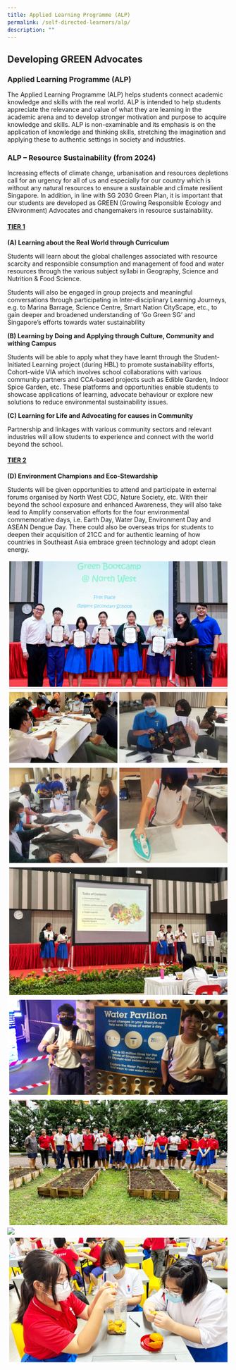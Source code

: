 ```yaml
---
title: Applied Learning Programme (ALP)
permalink: /self-directed-learners/alp/
description: ""
---
```

## **Developing GREEN Advocates**

### **Applied Learning Programme (ALP)**

The Applied Learning Programme (ALP) helps students connect academic knowledge and skills with the real world. ALP is intended to help students appreciate the relevance and value of what they are learning in the academic arena and to develop stronger motivation and purpose to acquire knowledge and skills. ALP is non-examinable and its emphasis is on the application of knowledge and thinking skills, stretching the imagination and applying these to authentic settings in society and industries.


### **ALP – Resource Sustainability (from 2024)**
Increasing effects of climate change, urbanisation and resources depletions call for an urgency for all of us and especially for our country which is without any natural resources to ensure a sustainable and climate resilient Singapore. In addition, in line with SG 2030 Green Plan, it is important that our students are developed as GREEN (Growing Responsible Ecology and ENvironment) Advocates and changemakers in resource sustainability.

#### **<u>TIER 1</u>**

**(A)	Learning about the Real World through Curriculum**

Students will learn about the global challenges associated with resource scarcity and responsible consumption and management of food and water resources through the various subject syllabi in Geography, Science and Nutrition &amp; Food Science. 

Students will also be engaged in group projects and meaningful conversations through participating in Inter-disciplinary Learning Journeys, e.g. to Marina Barrage, Science Centre, Smart Nation CityScape, etc., to gain deeper and broadened understanding of ‘Go Green SG’ and Singapore’s efforts towards water sustainability


**(B)	Learning by Doing and Applying through Culture, Community and withing Campus**

Students will be able to apply what they have learnt through the Student-Initiated Learning project (during HBL) to promote sustainability efforts, Cohort-wide VIA which involves school collaborations with various community partners and CCA-based projects such as Edible Garden, Indoor Spice Garden, etc. These platforms and opportunities enable students to showcase applications of learning, advocate behaviour or explore new solutions to reduce environmental sustainability issues.   


**(C)	Learning for Life and Advocating for causes in Community**

Partnership and linkages with various community sectors and relevant industries will allow students to experience and connect with the world beyond the school. 

#### **<u>TIER 2</u>**

**(D)	Environment Champions and Eco-Stewardship**

Students will be given opportunities to attend and participate in external forums organised by North West CDC, Nature Society, etc. With their beyond the school exposure and enhanced Awareness, they will also take lead to Amplify conservation efforts for the four environmental commemorative days, i.e. Earth Day, Water Day, Environment Day and ASEAN Dengue Day. There could also be overseas trips for students to deepen their acquisition of 21CC and for authentic learning of how countries in Southeast Asia embrace green technology and adopt clean energy.

![](/images/Applied%20Learning%20Programme/ALPRscsSust2023-1.jpg)
![](/images/Applied%20Learning%20Programme/ALPRscsSust2023-2.jpg)
![](/images/Applied%20Learning%20Programme/ALPRscsSust2023-3.jpg)
![](/images/Applied%20Learning%20Programme/ALPRscsSust2023-4.jpg)
![](/images/Applied%20Learning%20Programme/ALPRscsSust2023-5.jpg)
![](/images/Applied%20Learning%20Programme/ALPRscsSust2023-6.jpg)
![](/images/Applied%20Learning%20Programme/ALPRscsSust2023-7.jpg)
![](/images/Applied%20Learning%20Programme/ALPRscsSust2023-8.jpg)